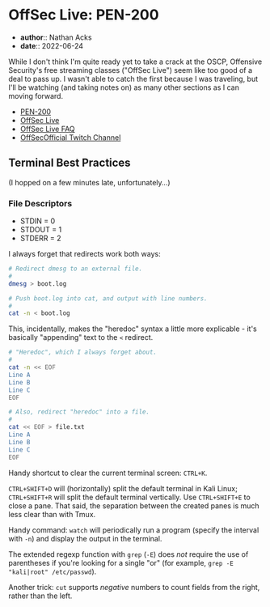 # OffSec Live: PEN-200

* **author**:: Nathan Acks  
* **date**:: 2022-06-24

While I don't think I'm quite ready yet to take a crack at the OSCP, Offensive Security's free streaming classes ("OffSec Live") seem like too good of a deal to pass up. I wasn't able to catch the first because I was traveling, but I'll be watching (and taking notes on) as many other sections as I can moving forward.

* [PEN-200](https://www.offensive-security.com/pwk-oscp/)
* [OffSec Live](https://www.offensive-security.com/offsec/offsec-live/)
* [OffSec Live FAQ](https://help.offensive-security.com/hc/en-us/articles/6702904332564-OffSec-Live-FAQ)
* [OffSecOfficial Twitch Channel](https://www.twitch.tv/offsecofficial)

## Terminal Best Practices

(I hopped on a few minutes late, unfortunately…)

### File Descriptors

* STDIN = 0
* STDOUT = 1
* STDERR = 2

I always forget that redirects work both ways:

```bash
# Redirect dmesg to an external file.
#
dmesg > boot.log

# Push boot.log into cat, and output with line numbers.
#
cat -n < boot.log
```

This, incidentally, makes the "heredoc" syntax a little more explicable - it's basically "appending" text to the `<` redirect.

```bash
# "Heredoc", which I always forget about.
#
cat -n << EOF
Line A
Line B
Line C
EOF

# Also, redirect "heredoc" into a file.
#
cat << EOF > file.txt
Line A
Line B
Line C
EOF
```

Handy shortcut to clear the current terminal screen: `CTRL+K`.

`CTRL+SHIFT+D` will (horizontally) split the default terminal in Kali Linux; `CTRL+SHIFT+R` will split the default terminal vertically. Use `CTRL+SHIFT+E` to close a pane. That said, the separation between the created panes is much less clear than with Tmux.

Handy command: `watch` will periodically run a program (specify the interval with `-n`) and display the output in the terminal.

The extended regexp function with `grep` (`-E`) does *not* require the use of parentheses if you're looking for a single "or" (for example, `grep -E "kali|root" /etc/passwd`).

Another trick: `cut` supports *negative* numbers to count fields from the right, rather than the left.
